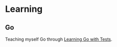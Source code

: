 # Learning

## Go
Teaching myself Go through [Learning Go with Tests](https://quii.gitbook.io/learn-go-with-tests/).